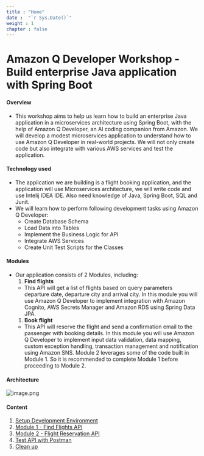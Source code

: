 ```yaml
---
title : "Home"
date :  "`r Sys.Date()`" 
weight : 1 
chapter : false
---
```


# Amazon Q Developer Workshop - Build enterprise Java application with Spring Boot

#### Overview
- This workshop aims to help us learn how to build an enterprise Java application in a microservices architecture using Spring Boot, with the help of Amazon Q Developer, an AI coding companion from Amazon. We will develop a modest microservices application to understand how to use Amazon Q Developer in real-world projects. We will not only create code but also integrate with various AWS services and test the application.

#### Technology used
- The application we are building is a flight booking application, and the application will use Microservices architecture, we will write code and use Intelij IDEA IDE. Also need knowledge of Java, Spring Boot, SQL and Junit.
- We will learn how to perform following development tasks using Amazon Q Developer:
    - Create Database Schema
    - Load Data into Tables
    - Implement the Business Logic for API
    - Integrate AWS Services
    - Create Unit Test Scripts for the Classes
#### Modules

- Our application consists of 2 Modules, including:
    1. **Find flights**
    - This API will get a list of flights based on query parameters departure date, departure city and arrival city. In this module you will use Amazon Q Developer to implement integration with Amazon Cognito, AWS Secrets Manager and Amazon RDS using Spring Data JPA.
    1. **Book flight**
    - This API will reserve the flight and send a confirmation email to the passenger with booking details. In this module you will use Amazon Q Developer to implement input data validation, data mapping, custom exception handling, transaction management and notification using Amazon SNS. Module 2 leverages some of the code built in Module 1. So it is recommended to complete Module 1 before proceeding to Module 2.
  
#### Architecture
![image.png](/images/Kientruc/image.png/)
#### Content

1. [Setup Development Environment](1-config-environment/)
2. [Module 1 - Find Flights API](2-module-1-find-flights-api/)
3. [Module 2 - Flight Reservation API](3-module-2-flight-reservation-api/)
4. [Test API with Postman](4-testing-api-with-postman/)
5. [Clean up](5-clean-up/)